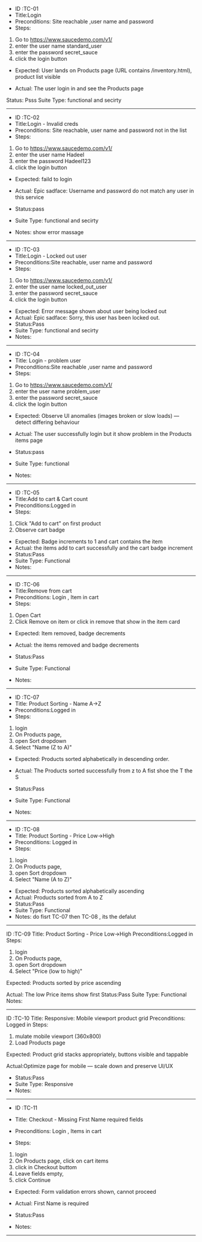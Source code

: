 - ID :TC-01
- Title:Login
- Preconditions: Site reachable ,user name and password
- Steps:

1. Go to https://www.saucedemo.com/v1/
2. enter the user name standard_user
3. enter the password secret_sauce
4. click the login button

- Expected:
  User lands on Products page (URL contains /inventory.html), product list visible

- Actual:
  The user login in and see the Products page

Status: Psss
Suite Type: functional and secirty

---

- ID :TC-02
- Title:Login - Invalid creds
- Preconditions: Site reachable, user name and password not in the list
- Steps:

1. Go to https://www.saucedemo.com/v1/
2. enter the user name Hadeel
3. enter the password Hadeel123
4. click the login button

- Expected:
  faild to login
- Actual:
  Epic sadface: Username and password do not match any user in this service

- Status:pass
- Suite Type: functional and secirty
- Notes: show error massage

---

- ID :TC-03
- Title:Login - Locked out user
- Preconditions:Site reachable, user name and password
- Steps:

1. Go to https://www.saucedemo.com/v1/
2. enter the user name locked_out_user
3. enter the password secret_sauce
4. click the login button

- Expected:
  Error message shown about user being locked out
- Actual:
  Epic sadface: Sorry, this user has been locked out.
- Status:Pass
- Suite Type: functional and secirty
- Notes:

---

- ID :TC-04
- Title: Login - problem user
- Preconditions:Site reachable ,user name and password
- Steps:

1. Go to https://www.saucedemo.com/v1/
2. enter the user name problem_user
3. enter the password secret_sauce
4. click the login button

- Expected:
  Observe UI anomalies (images broken or slow loads) — detect differing behaviour

- Actual:
  The user successfully login but it show problem in the Products items page

- Status:pass
- Suite Type: functional
- Notes:

---

- ID :TC-05
- Title:Add to cart & Cart count
- Preconditions:Logged in
- Steps:

1. Click "Add to cart" on first product
2. Observe cart badge

- Expected:
  Badge increments to 1 and cart contains the item
- Actual: the items add to cart successfully and the cart badge increment
- Status:Pass
- Suite Type: Functional
- Notes:

---

- ID :TC-06
- Title:Remove from cart
- Preconditions: Login , Item in cart
- Steps:

1. Open Cart
2. Click Remove on item
   or click in remove that show in the item card

- Expected:
  Item removed, badge decrements

- Actual: the items removed and badge decrements
- Status:Pass
- Suite Type: Functional
- Notes:

---

- ID :TC-07
- Title: Product Sorting - Name A→Z
- Preconditions:Logged in
- Steps:

1. login
2. On Products page,
3. open Sort dropdown
4. Select "Name (Z to A)"

- Expected:
  Products sorted alphabetically in descending order.

- Actual:
  The Products sorted successfully from z to A fist shoe the T the S

- Status:Pass
- Suite Type: Functional
- Notes:

---

- ID :TC-08
- Title: Product Sorting - Price Low→High
- Preconditions: Logged in
- Steps:

1. login
2. On Products page,
3. open Sort dropdown
4. Select "Name (A to Z)"

- Expected:
  Products sorted alphabetically ascending
- Actual:
  Products sorted from A to Z
- Status:Pass
- Suite Type:
  Functional
- Notes:
  do fisrt TC-07 then TC-08 , its the defalut

---

ID :TC-09
Title: Product Sorting - Price Low→High
Preconditions:Logged in
Steps:

1. login
2. On Products page,
3. open Sort dropdown
4. Select "Price (low to high)"

Expected:
Products sorted by price ascending

Actual: The low Price items show first
Status:Pass
Suite Type: Functional
Notes:

---

ID :TC-10
Title: Responsive: Mobile viewport product grid
Preconditions: Logged in
Steps:

1. mulate mobile viewport (360x800)
2. Load Products page

Expected:
Product grid stacks appropriately, buttons visible and tappable

Actual:Optimize page for mobile — scale down and preserve UI/UX

- Status:Pass
- Suite Type: Responsive
- Notes:

---

- ID :TC-11

- Title: Checkout - Missing First Name required fields
- Preconditions: Login , Items in cart
- Steps:

1. login
2. On Products page, click on cart items
3. click in Checkout buttom
4. Leave fields empty,
5. click Continue

- Expected:
  Form validation errors shown, cannot proceed

- Actual:
  First Name is required
- Status:Pass

- Notes:

---
